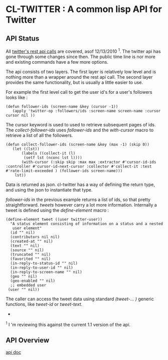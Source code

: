 # CL-TWITTER : A common lisp API for Twitter

## API Status

All [twitter's rest api calls](https://dev.twitter.com/rest/public) are covered, asof 12/13/2010 <sup>1</sup>. 
The twitter api has gone through some changes since then. 
The public time line is nor more and existing commands have a few more options.

The api consists of two layers. The first layer is relatively low level and is nothing more than a wrapper around the rest api call. 
The second layer provides the same functionality, but is usually a little easier to use. 

For example the first level call to get the user id's for a user's followers looks like :

    (defun follower-ids (screen-name &key (cursor -1))
       (apply 'twitter-op :followers/ids :screen-name screen-name :cursor cursor nil ))


The cursor keyword is used to used to retrieve subsequent pages of ids. 
The *collect-follower-ids* uses *follower-ids* and the *with-cursor* macro to retrieve a list of all the followers.

    (defun collect-follower-ids (screen-name &key (max -1) (skip 0))
       (let ((lst))
           (labels ((collect-it (l)
	        (setf lst (nconc lst l))))
           (with-cursor (:skip skip :max max :extractor #'cursor-id-ids :controller #'cursor-id-next-cursor :collector #'collect-it :test #'rate-limit-exceeded ) (follower-ids screen-name)))
        lst))



Data is returned as json. cl-twitter has a way of defining the return type, and using the json to instantiate that type. 

*follower-ids* in the previous example returns a list of ids, so that pretty straightforward. *tweets* however carry a lot more information. Internally a tweet is defined using the *define-element*
macro :

    (define-element tweet ((user twitter-user))
      "A status element consisting of information on a status and a nested
       user element"
      (id "" nil)
      (contributors nil nil)
      (created-at "" nil)
      (text "" nil)
      (source "" nil)
      (truncated "" nil)
      (favorited "" nil)
      (in-reply-to-status-id "" nil)
      (in-reply-to-user-id "" nil)
      (in-reply-to-screen-name "" nil)
      (geo "" nil)
      (geo-enabled "" nil)
      ;; embedded user
     (user "" nil))


The caller can access the tweet data using standard *(tweet-... )* generic functions, like *tweet-id* or *tweet-text*.

-
<sup>1</sup>  I 'm reviewing this against the current 1.1 version of the api.
 
## API Overview
 
[api doc](api-doc.md) 

